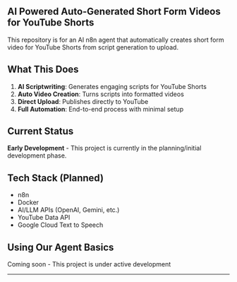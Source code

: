 ## AI Powered Auto-Generated Short Form Videos for YouTube Shorts

This repository is for an AI n8n agent that automatically creates short form video for YouTube Shorts from script generation to upload.

## What This Does 

1. **AI Scriptwriting**: Generates engaging scripts for YouTube Shorts
2. **Auto Video Creation**: Turns scripts into formatted videos  
3. **Direct Upload**: Publishes directly to YouTube
4. **Full Automation**: End-to-end process with minimal setup

## Current Status 

**Early Development** - This project is currently in the planning/initial development phase.

## Tech Stack (Planned) 

- n8n
- Docker
- AI/LLM APIs (OpenAI, Gemini, etc.)
- YouTube Data API
- Google Cloud Text to Speech

## Using Our Agent Basics  

Coming soon - This project is under active development 

---
